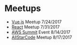 # Meetups

- [Vue.js](https://github.com/remster85/Meetups/blob/master/VUE.js) Meetup 7/24/2017
- [React](https://github.com/remster85/Meetups/blob/master/React.md) Meetup 7/31/2017
- [AWS Summit](https://github.com/remster85/Meetups/blob/master/Awssummit) Event 8/14/2017  
- [AllStarCode](https://github.com/remster85/Meetups/blob/master/AllStarCode) Meetup 8/17/2017

